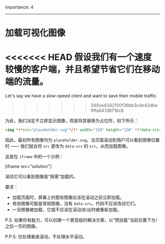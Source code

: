 importance: 4

---

# 加载可视化图像

<<<<<<< HEAD
假设我们有一个速度较慢的客户端，并且希望节省它们在移动端的流量。
=======
Let's say we have a slow-speed client and want to save their mobile traffic.
>>>>>>> 340ce4342100f36bb3c4e42dbe9ffa647d8716c8

为此，我们决定不立即显示图像，而是将其替换为占位符，如下所示：

```html
<img *!*src="placeholder.svg"*/!* width="128" height="128" *!*data-src="real.jpg"*/!*>
```

因此，最初所有图像均为 `placeholder.svg`。当页面滚动到用户可以看到图像位置时 —— 我们就会将 `src` 更改为 `data-src` 的 `src`，从而加载图像。

这是在 `iframe` 中的一个示例：

[iframe src="solution"]

滚动它可以看到图像是“按需”加载的。

要求：
- 加载页面时，屏幕上的那些图像应该在滚动之前立即加载。
- 有些图像可能是常规图像，没有 `data-src`。代码不应该改动它们。
- 一旦图像被加载，它就不应该在滚动进/出时被重新加载。

P.S. 如果你有能力，可以创建一个更高级的解决方案，以“预加载”当前位置下方/之后一页的图像。

P.P.S. 仅处理垂直滚动，不处理水平滚动。
